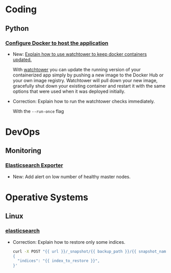 # Coding

## Python

### [Configure Docker to host the application](docker.md)

* New: [Explain how to use watchtower to keep docker containers updated.](docker.md#how-to-keep-containers-updated)

    With [watchtower](https://containrrr.dev/watchtower/) you can update the running
    version of your containerized app simply by pushing a new image to the Docker
    Hub or your own image registry. Watchtower will pull down your new image,
    gracefully shut down your existing container and restart it with the same
    options that were used when it was deployed initially.
    

* Correction: Explain how to run the watchtower checks immediately.

    With the `--run-once` flag
    

# DevOps

## Monitoring

### [Elasticsearch Exporter](elasticsearch_exporter.md)

* New: Add alert on low number of healthy master nodes.

# Operative Systems

## Linux

### [elasticsearch](elasticsearch.md)

* Correction: Explain how to restore only some indices.

    ```bash
    curl -X POST "{{ url }}/_snapshot/{{ backup_path }}/{{ snapshot_name }}/_restore?pretty" -H 'Content-Type: application/json' -d'
    {
      "indices": "{{ index_to_restore }}",
    }'
    ```

